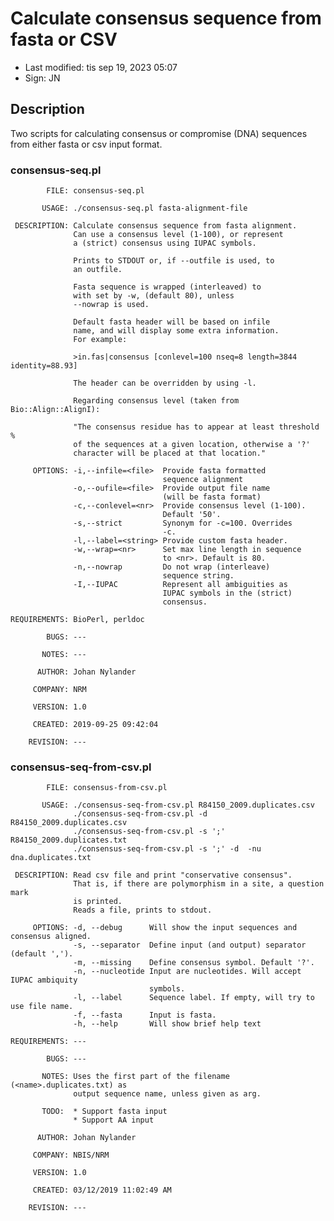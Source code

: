 # Calculate consensus sequence from fasta or CSV

- Last modified: tis sep 19, 2023  05:07
- Sign: JN

## Description

Two scripts for calculating consensus or compromise (DNA) sequences from either fasta or csv input format.

### consensus-seq.pl

            FILE: consensus-seq.pl

           USAGE: ./consensus-seq.pl fasta-alignment-file

     DESCRIPTION: Calculate consensus sequence from fasta alignment.
                  Can use a consensus level (1-100), or represent
                  a (strict) consensus using IUPAC symbols.

                  Prints to STDOUT or, if --outfile is used, to
                  an outfile.

                  Fasta sequence is wrapped (interleaved) to
                  with set by -w, (default 80), unless
                  --nowrap is used.

                  Default fasta header will be based on infile
                  name, and will display some extra information.
                  For example:

                  >in.fas|consensus [conlevel=100 nseq=8 length=3844 identity=88.93]

                  The header can be overridden by using -l.

                  Regarding consensus level (taken from Bio::Align::AlignI):

                  "The consensus residue has to appear at least threshold %
                  of the sequences at a given location, otherwise a '?'
                  character will be placed at that location."

         OPTIONS: -i,--infile=<file>  Provide fasta formatted
                                      sequence alignment
                  -o,--oufile=<file>  Provide output file name
                                      (will be fasta format)
                  -c,--conlevel=<nr>  Provide consensus level (1-100).
                                      Default '50'.
                  -s,--strict         Synonym for -c=100. Overrides
                                      -c.
                  -l,--label=<string> Provide custom fasta header.
                  -w,--wrap=<nr>      Set max line length in sequence
                                      to <nr>. Default is 80.
                  -n,--nowrap         Do not wrap (interleave)
                                      sequence string.
                  -I,--IUPAC          Represent all ambiguities as 
                                      IUPAC symbols in the (strict)
                                      consensus.

    REQUIREMENTS: BioPerl, perldoc

            BUGS: ---

           NOTES: ---

          AUTHOR: Johan Nylander

         COMPANY: NRM

         VERSION: 1.0

         CREATED: 2019-09-25 09:42:04

        REVISION: ---

### consensus-seq-from-csv.pl

            FILE: consensus-from-csv.pl

           USAGE: ./consensus-seq-from-csv.pl R84150_2009.duplicates.csv
                  ./consensus-seq-from-csv.pl -d  R84150_2009.duplicates.csv
                  ./consensus-seq-from-csv.pl -s ';' R84150_2009.duplicates.txt
                  ./consensus-seq-from-csv.pl -s ';' -d  -nu dna.duplicates.txt

     DESCRIPTION: Read csv file and print "conservative consensus".
                  That is, if there are polymorphism in a site, a question mark
                  is printed.
                  Reads a file, prints to stdout.

         OPTIONS: -d, --debug      Will show the input sequences and consensus aligned.
                  -s, --separator  Define input (and output) separator (default ',').
                  -m, --missing    Define consensus symbol. Default '?'.
                  -n, --nucleotide Input are nucleotides. Will accept IUPAC ambiquity
                                   symbols.
                  -l, --label      Sequence label. If empty, will try to use file name.
                  -f, --fasta      Input is fasta.
                  -h, --help       Will show brief help text

    REQUIREMENTS: ---

            BUGS: ---

           NOTES: Uses the first part of the filename (<name>.duplicates.txt) as 
                  output sequence name, unless given as arg.

           TODO:  * Support fasta input
                  * Support AA input

          AUTHOR: Johan Nylander

         COMPANY: NBIS/NRM

         VERSION: 1.0

         CREATED: 03/12/2019 11:02:49 AM

        REVISION: ---
